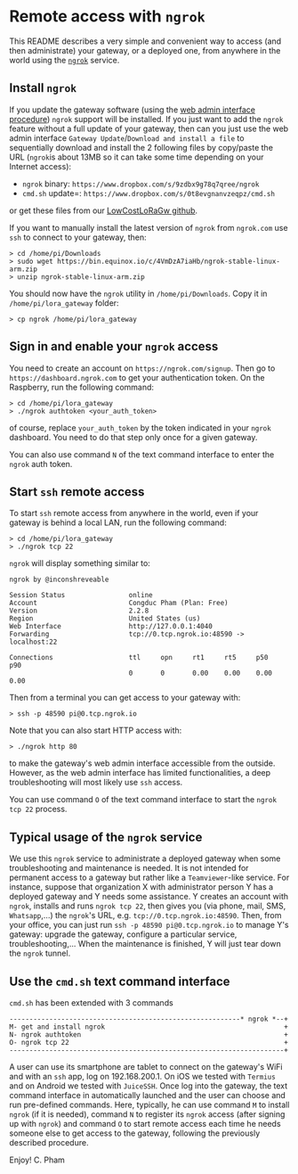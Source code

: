 Remote access with `ngrok`
==========================

This README describes a very simple and convenient way to access (and then administrate) your gateway, or a deployed one, from anywhere in the world using the [`ngrok`](https://ngrok.com/docs/2#getting-started) service.

Install `ngrok`
---------------

If you update the gateway software (using the [web admin interface procedure](https://github.com/CongducPham/LowCostLoRaGw#option-i)) `ngrok` support will be installed. If you just want to add the `ngrok` feature without a full update of your gateway, then can you just use the web admin interface `Gateway Update`/`Download and install a file` to sequentially download and install the 2 following files by copy/paste the URL (`ngrok`is about 13MB so it can take some time depending on your Internet access):

- `ngrok` binary: `https://www.dropbox.com/s/9zdbx9g78q7qree/ngrok`
- `cmd.sh` update=: `https://www.dropbox.com/s/0t8evgnanvzeqpz/cmd.sh`  

or get these files from our [LowCostLoRaGw github](https://github.com/CongducPham/LowCostLoRaGw/tree/master/gw_full_latest).

If you want to manually install the latest version of `ngrok` from `ngrok.com` use `ssh` to connect to your gateway, then:

	> cd /home/pi/Downloads
	> sudo wget https://bin.equinox.io/c/4VmDzA7iaHb/ngrok-stable-linux-arm.zip
	> unzip ngrok-stable-linux-arm.zip

You should now have the `ngrok` utility in `/home/pi/Downloads`. Copy it in `/home/pi/lora_gateway` folder:

	> cp ngrok /home/pi/lora_gateway

Sign in and enable your `ngrok` access
--------------------------------------

You need to create an account on `https://ngrok.com/signup`. Then go to `https://dashboard.ngrok.com` to get your authentication token. On the Raspberry, run the following command:

	> cd /home/pi/lora_gateway
	> ./ngrok authtoken <your_auth_token>
	
of course, replace `your_auth_token` by the token indicated in your `ngrok` dashboard. You need to do that step only once for a given gateway.

You can also use command `N` of the text command interface to enter the `ngrok` auth token.

Start `ssh` remote access
-------------------------

To start `ssh` remote access from anywhere in the world, even if your gateway is behind a local LAN, run the following command:

	> cd /home/pi/lora_gateway
	> ./ngrok tcp 22
	
`ngrok` will display something similar to:

	ngrok by @inconshreveable
	
	Session Status                online
	Account                       Congduc Pham (Plan: Free)
	Version                       2.2.8
	Region                        United States (us)
	Web Interface                 http://127.0.0.1:4040
	Forwarding                    tcp://0.tcp.ngrok.io:48590 -> localhost:22
	
	Connections                   ttl     opn     rt1     rt5     p50     p90
	                              0       0       0.00    0.00    0.00    0.00

Then from a terminal you can get access to your gateway with:

	> ssh -p 48590 pi@0.tcp.ngrok.io
	
Note that you can also start HTTP access with:

	> ./ngrok http 80
	
to make the gateway's web admin interface accessible from the outside. However, as the web admin interface has limited functionalities, a deep troubleshooting will most likely use `ssh` access.

You can use command `O` of the text command interface to start the `ngrok tcp 22` process.	 	

Typical usage of the `ngrok` service
------------------------------------

We use this `ngrok` service to administrate a deployed gateway when some troubleshooting and maintenance is needed. It is not intended for permanent access to a gateway but rather like a `Teamviewer`-like service. For instance, suppose that organization X with administrator person Y has a deployed gateway and Y needs some assistance. Y creates an account with `ngrok`, installs and runs `ngrok tcp 22`, then gives you (via phone, mail, SMS, `Whatsapp`,...) the `ngrok`'s URL, e.g. `tcp://0.tcp.ngrok.io:48590`. Then, from your office, you can just run `ssh -p 48590 pi@0.tcp.ngrok.io` to manage Y's gateway: upgrade the gateway, configure a particular service, troubleshooting,... When the maintenance is finished, Y will just tear down the `ngrok` tunnel.

Use the `cmd.sh` text command interface
---------------------------------------

`cmd.sh` has been extended with 3 commands

	----------------------------------------------------------* ngrok *--+
	M- get and install ngrok                                             +
	N- ngrok authtoken                                                   +
	O- ngrok tcp 22                                                      + 
	---------------------------------------------------------------------+	
	
A user can use its smartphone are tablet to connect on the gateway's WiFi and with an `ssh` app, log on 192.168.200.1. On iOS we tested with `Termius` and on Android we tested with `JuiceSSH`.	Once log into the gateway, the text command interface in automatically launched and the user can choose and run pre-defined commands. Here, typically, he can use command `M` to install `ngrok` (if it is needed), command `N` to register its `ngrok` access (after signing up with `ngrok`) and command `O` to start remote access each time he needs someone else to get access to the gateway, following the previously described procedure. 
	
	
Enjoy!
C. Pham		
